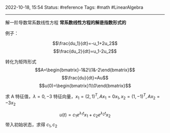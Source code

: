 2022-10-18, 15:54
Status: #reference 
Tags: #math #LinearAlgebra 

---
解一阶导数常系数线性方程
**常系数线性方程的解是指数形式的**

例子：

$$\frac{du_1}{dt}=-u_1+2u_2$$
$$\frac{du_2}{dt}=u_1-2u_2$$

转化为矩阵形式
$$A=\begin{bmatrix}-1&2\\1&-2\end{bmatrix}$$
$$\frac{du}{dt}=Au$$
$$u(0)=\begin{bmatrix}1\\0\end{bmatrix}$$

求 A 特征值，$\lambda=0,-3$
特征向量，$x_1=(2,  1)^T, Ax_1=0x_1, x_2=(1,-1)^T, Ax_2=-3x_2$

$$u(t)=c_1e^{\lambda_1t}x_1+c_2e^{\lambda_2t}x_2$$
带入初始状态，求得 $c_1, c_2$